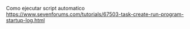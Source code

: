 Como ejecutar script automatico
https://www.sevenforums.com/tutorials/67503-task-create-run-program-startup-log.html

